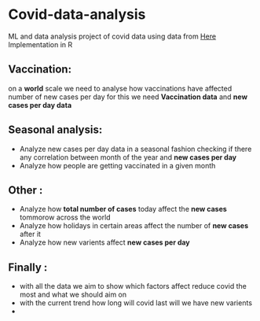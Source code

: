 # Covid-data-analysis
ML and data analysis project of covid data using data from [Here](https://github.com/owid/covid-19-data)
Implementation in R

## Vaccination:
on a **world** scale we need to analyse how vaccinations have affected number of new cases per day for this we need **Vaccination data** and **new cases per day data**

## Seasonal analysis:
- Analyze new cases per day data in a seasonal fashion checking if there any correlation between month of the year and **new cases per day**
- Analyze how people are getting vaccinated in a given month

## Other :
- Analyze how **total number of cases** today affect the **new cases** tommorow across the world
- Analyze how holidays in certain areas affect the number of **new cases** after it
- Analyze how new varients affect **new cases per day**

## Finally :
- with all the data we aim to show which factors affect reduce covid the most and what we should aim on
- with the current trend how long will covid last will we have new varients
- 
